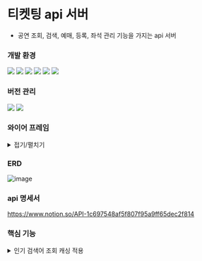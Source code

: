 # 티켓팅 api 서버

- 공연 조회, 검색, 예매, 등록, 좌석 관리 기능을 가지는 api 서버

### 개발 환경

<div>

<img src="https://img.shields.io/badge/java-007396?style=flat-square&logo=java&logoColor=white"/>

<img src="https://img.shields.io/badge/MySQL-4479A1?style=flat-square&logo=MySQL&logoColor=white"/>

<img src="https://img.shields.io/badge/Spring-6DB33F?style=flat-square&logo=Spring&logoColor=white"/>

<img src="https://img.shields.io/badge/JPA-Hibernate-59666C?style=flat-square&logo=hibernate&logoColor=white"/>

<img src="https://img.shields.io/badge/Redis-DC382D?style=flat-square&logo=Redis&logoColor=white"/>

<img src="https://img.shields.io/badge/Gradle-02303A?style=flat-square&logo=Gradle&logoColor=white"/>
  
</div>

### 버전 관리

<div>

<img src="https://img.shields.io/badge/Git-F05032?style=flat-square&logo=git&logoColor=white"/>

<img src="https://img.shields.io/badge/GitHub-181717?style=flat-square&logo=GitHub&logoColor=white"/>
  
</div>

### 와이어 프레임

<details>
<summary>접기/펼치기</summary>

![image](https://github.com/user-attachments/assets/47935d22-da99-4514-989e-153ba4964046)

![image](https://github.com/user-attachments/assets/72cb8098-2de1-4917-a84c-69ef7161ac55)

![image](https://github.com/user-attachments/assets/0b0153f1-4a22-4e19-8628-875ed0e0df3f)

![image](https://github.com/user-attachments/assets/626a211f-db80-49e3-9e54-71ab9f68f9df)

![image](https://github.com/user-attachments/assets/8bd45edf-7992-4579-8c1f-cd14dac0acc7)

![image](https://github.com/user-attachments/assets/2651caaa-669e-404e-8298-ee1ac81a6c4a)

![image](https://github.com/user-attachments/assets/ddc5fb22-a006-41d8-ae9f-50217eded8e7)

![image](https://github.com/user-attachments/assets/0a48e45f-81e9-4d52-9713-49ad60fddcba)

![image](https://github.com/user-attachments/assets/072a2f22-9433-4013-859f-c4d9d1b54318)

![image](https://github.com/user-attachments/assets/3088a58d-a38b-442c-bd9f-e3051a359224)
  
</details>

### ERD

![image](https://github.com/user-attachments/assets/3e3edf4b-f7b5-4262-aced-31d4a665cb47)

### api 명세서

https://www.notion.so/API-1c697548af5f807f95a9ff65dec2f814

### 핵심 기능

<details>
<summary>인기 검색어 조회 캐싱 적용</summary>

https://velog.io/write?id=abb522f6-250b-4fc4-8b87-4dbe3adc6680

</details>
